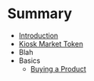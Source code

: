 # Summary

* [Introduction](./README.md)
* [Kiosk Market Token](intro/kiosk_market_token.md)
* Blah
* Basics
	* [Buying a Product](basics/buy_product.md)
